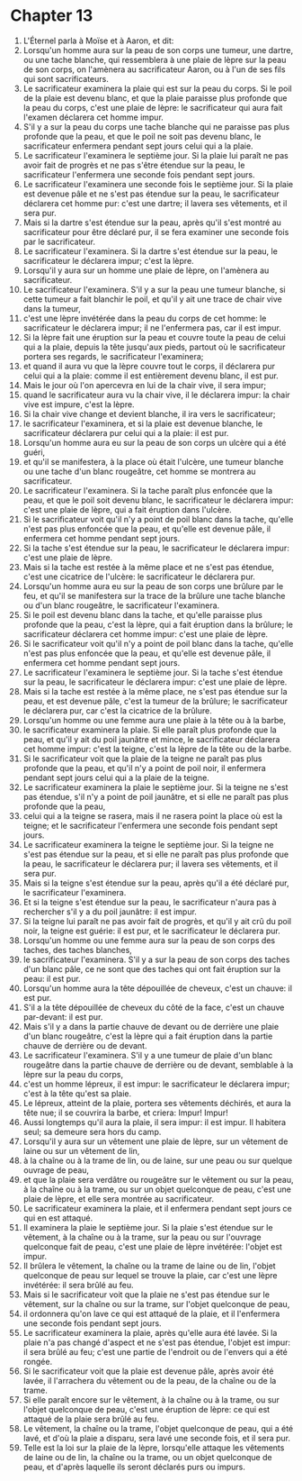# Chapter 13

1. L'Éternel parla à Moïse et à Aaron, et dit:
2. Lorsqu'un homme aura sur la peau de son corps une tumeur, une dartre, ou une tache blanche, qui ressemblera à une plaie de lèpre sur la peau de son corps, on l'amènera au sacrificateur Aaron, ou à l'un de ses fils qui sont sacrificateurs.
3. Le sacrificateur examinera la plaie qui est sur la peau du corps. Si le poil de la plaie est devenu blanc, et que la plaie paraisse plus profonde que la peau du corps, c'est une plaie de lèpre: le sacrificateur qui aura fait l'examen déclarera cet homme impur.
4. S'il y a sur la peau du corps une tache blanche qui ne paraisse pas plus profonde que la peau, et que le poil ne soit pas devenu blanc, le sacrificateur enfermera pendant sept jours celui qui a la plaie.
5. Le sacrificateur l'examinera le septième jour. Si la plaie lui paraît ne pas avoir fait de progrès et ne pas s'être étendue sur la peau, le sacrificateur l'enfermera une seconde fois pendant sept jours.
6. Le sacrificateur l'examinera une seconde fois le septième jour. Si la plaie est devenue pâle et ne s'est pas étendue sur la peau, le sacrificateur déclarera cet homme pur: c'est une dartre; il lavera ses vêtements, et il sera pur.
7. Mais si la dartre s'est étendue sur la peau, après qu'il s'est montré au sacrificateur pour être déclaré pur, il se fera examiner une seconde fois par le sacrificateur.
8. Le sacrificateur l'examinera. Si la dartre s'est étendue sur la peau, le sacrificateur le déclarera impur; c'est la lèpre.
9. Lorsqu'il y aura sur un homme une plaie de lèpre, on l'amènera au sacrificateur.
10. Le sacrificateur l'examinera. S'il y a sur la peau une tumeur blanche, si cette tumeur a fait blanchir le poil, et qu'il y ait une trace de chair vive dans la tumeur,
11. c'est une lèpre invétérée dans la peau du corps de cet homme: le sacrificateur le déclarera impur; il ne l'enfermera pas, car il est impur.
12. Si la lèpre fait une éruption sur la peau et couvre toute la peau de celui qui a la plaie, depuis la tête jusqu'aux pieds, partout où le sacrificateur portera ses regards, le sacrificateur l'examinera;
13. et quand il aura vu que la lèpre couvre tout le corps, il déclarera pur celui qui a la plaie: comme il est entièrement devenu blanc, il est pur.
14. Mais le jour où l'on apercevra en lui de la chair vive, il sera impur;
15. quand le sacrificateur aura vu la chair vive, il le déclarera impur: la chair vive est impure, c'est la lèpre.
16. Si la chair vive change et devient blanche, il ira vers le sacrificateur;
17. le sacrificateur l'examinera, et si la plaie est devenue blanche, le sacrificateur déclarera pur celui qui a la plaie: il est pur.
18. Lorsqu'un homme aura eu sur la peau de son corps un ulcère qui a été guéri,
19. et qu'il se manifestera, à la place où était l'ulcère, une tumeur blanche ou une tache d'un blanc rougeâtre, cet homme se montrera au sacrificateur.
20. Le sacrificateur l'examinera. Si la tache paraît plus enfoncée que la peau, et que le poil soit devenu blanc, le sacrificateur le déclarera impur: c'est une plaie de lèpre, qui a fait éruption dans l'ulcère.
21. Si le sacrificateur voit qu'il n'y a point de poil blanc dans la tache, qu'elle n'est pas plus enfoncée que la peau, et qu'elle est devenue pâle, il enfermera cet homme pendant sept jours.
22. Si la tache s'est étendue sur la peau, le sacrificateur le déclarera impur: c'est une plaie de lèpre.
23. Mais si la tache est restée à la même place et ne s'est pas étendue, c'est une cicatrice de l'ulcère: le sacrificateur le déclarera pur.
24. Lorsqu'un homme aura eu sur la peau de son corps une brûlure par le feu, et qu'il se manifestera sur la trace de la brûlure une tache blanche ou d'un blanc rougeâtre, le sacrificateur l'examinera.
25. Si le poil est devenu blanc dans la tache, et qu'elle paraisse plus profonde que la peau, c'est la lèpre, qui a fait éruption dans la brûlure; le sacrificateur déclarera cet homme impur: c'est une plaie de lèpre.
26. Si le sacrificateur voit qu'il n'y a point de poil blanc dans la tache, qu'elle n'est pas plus enfoncée que la peau, et qu'elle est devenue pâle, il enfermera cet homme pendant sept jours.
27. Le sacrificateur l'examinera le septième jour. Si la tache s'est étendue sur la peau, le sacrificateur le déclarera impur: c'est une plaie de lèpre.
28. Mais si la tache est restée à la même place, ne s'est pas étendue sur la peau, et est devenue pâle, c'est la tumeur de la brûlure; le sacrificateur le déclarera pur, car c'est la cicatrice de la brûlure.
29. Lorsqu'un homme ou une femme aura une plaie à la tête ou à la barbe,
30. le sacrificateur examinera la plaie. Si elle paraît plus profonde que la peau, et qu'il y ait du poil jaunâtre et mince, le sacrificateur déclarera cet homme impur: c'est la teigne, c'est la lèpre de la tête ou de la barbe.
31. Si le sacrificateur voit que la plaie de la teigne ne paraît pas plus profonde que la peau, et qu'il n'y a point de poil noir, il enfermera pendant sept jours celui qui a la plaie de la teigne.
32. Le sacrificateur examinera la plaie le septième jour. Si la teigne ne s'est pas étendue, s'il n'y a point de poil jaunâtre, et si elle ne paraît pas plus profonde que la peau,
33. celui qui a la teigne se rasera, mais il ne rasera point la place où est la teigne; et le sacrificateur l'enfermera une seconde fois pendant sept jours.
34. Le sacrificateur examinera la teigne le septième jour. Si la teigne ne s'est pas étendue sur la peau, et si elle ne paraît pas plus profonde que la peau, le sacrificateur le déclarera pur; il lavera ses vêtements, et il sera pur.
35. Mais si la teigne s'est étendue sur la peau, après qu'il a été déclaré pur, le sacrificateur l'examinera.
36. Et si la teigne s'est étendue sur la peau, le sacrificateur n'aura pas à rechercher s'il y a du poil jaunâtre: il est impur.
37. Si la teigne lui paraît ne pas avoir fait de progrès, et qu'il y ait crû du poil noir, la teigne est guérie: il est pur, et le sacrificateur le déclarera pur.
38. Lorsqu'un homme ou une femme aura sur la peau de son corps des taches, des taches blanches,
39. le sacrificateur l'examinera. S'il y a sur la peau de son corps des taches d'un blanc pâle, ce ne sont que des taches qui ont fait éruption sur la peau: il est pur.
40. Lorsqu'un homme aura la tête dépouillée de cheveux, c'est un chauve: il est pur.
41. S'il a la tête dépouillée de cheveux du côté de la face, c'est un chauve par-devant: il est pur.
42. Mais s'il y a dans la partie chauve de devant ou de derrière une plaie d'un blanc rougeâtre, c'est la lèpre qui a fait éruption dans la partie chauve de derrière ou de devant.
43. Le sacrificateur l'examinera. S'il y a une tumeur de plaie d'un blanc rougeâtre dans la partie chauve de derrière ou de devant, semblable à la lèpre sur la peau du corps,
44. c'est un homme lépreux, il est impur: le sacrificateur le déclarera impur; c'est à la tête qu'est sa plaie.
45. Le lépreux, atteint de la plaie, portera ses vêtements déchirés, et aura la tête nue; il se couvrira la barbe, et criera: Impur! Impur!
46. Aussi longtemps qu'il aura la plaie, il sera impur: il est impur. Il habitera seul; sa demeure sera hors du camp.
47. Lorsqu'il y aura sur un vêtement une plaie de lèpre, sur un vêtement de laine ou sur un vêtement de lin,
48. à la chaîne ou à la trame de lin, ou de laine, sur une peau ou sur quelque ouvrage de peau,
49. et que la plaie sera verdâtre ou rougeâtre sur le vêtement ou sur la peau, à la chaîne ou à la trame, ou sur un objet quelconque de peau, c'est une plaie de lèpre, et elle sera montrée au sacrificateur.
50. Le sacrificateur examinera la plaie, et il enfermera pendant sept jours ce qui en est attaqué.
51. Il examinera la plaie le septième jour. Si la plaie s'est étendue sur le vêtement, à la chaîne ou à la trame, sur la peau ou sur l'ouvrage quelconque fait de peau, c'est une plaie de lèpre invétérée: l'objet est impur.
52. Il brûlera le vêtement, la chaîne ou la trame de laine ou de lin, l'objet quelconque de peau sur lequel se trouve la plaie, car c'est une lèpre invétérée: il sera brûlé au feu.
53. Mais si le sacrificateur voit que la plaie ne s'est pas étendue sur le vêtement, sur la chaîne ou sur la trame, sur l'objet quelconque de peau,
54. il ordonnera qu'on lave ce qui est attaqué de la plaie, et il l'enfermera une seconde fois pendant sept jours.
55. Le sacrificateur examinera la plaie, après qu'elle aura été lavée. Si la plaie n'a pas changé d'aspect et ne s'est pas étendue, l'objet est impur: il sera brûlé au feu; c'est une partie de l'endroit ou de l'envers qui a été rongée.
56. Si le sacrificateur voit que la plaie est devenue pâle, après avoir été lavée, il l'arrachera du vêtement ou de la peau, de la chaîne ou de la trame.
57. Si elle paraît encore sur le vêtement, à la chaîne ou à la trame, ou sur l'objet quelconque de peau, c'est une éruption de lèpre: ce qui est attaqué de la plaie sera brûlé au feu.
58. Le vêtement, la chaîne ou la trame, l'objet quelconque de peau, qui a été lavé, et d'où la plaie a disparu, sera lavé une seconde fois, et il sera pur.
59. Telle est la loi sur la plaie de la lèpre, lorsqu'elle attaque les vêtements de laine ou de lin, la chaîne ou la trame, ou un objet quelconque de peau, et d'après laquelle ils seront déclarés purs ou impurs.

